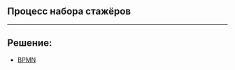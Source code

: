 ## Процесс набора стажёров
***

## Решение:
- [BPMN](https://drive.google.com/file/d/1_96j9gNcxzOkSW1FiceYue2si_PmEb7H/view?usp=sharing)
